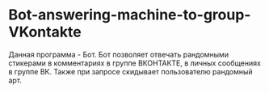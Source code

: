 # Bot-answering-machine-to-group-VKontakte
Данная программа - Бот. Бот позволяет отвечать рандомными стикерами в комментариях в группе ВКОНТАКТЕ, в личных сообщениях в группе ВК. Также при запросе скидывает пользователю рандомный арт.
